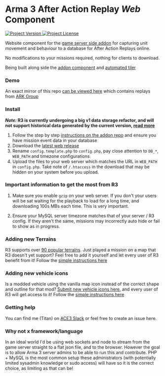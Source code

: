 
# Arma 3 After Action Replay *Web* Component


<a href="https://github.com/alexcroox/R3-Web/releases/latest">
    <img src="https://img.shields.io/github/release/alexcroox/R3-Web.svg" alt="Project Version">
</a>    
    
<a href="https://raw.githubusercontent.com/alexcroox/R3-Web/master/LICENSE">
    <img src="https://img.shields.io/badge/license-MIT-red.svg" alt="Project License">
</a>


Website component for the [game server side addon](https://github.com/alexcroox/R3) for capturing unit movement and behaviour to a database for After Action Replays online.

No modifications to your missions required, nothing for clients to download.

Being built along side the [addon component](https://github.com/alexcroox/R3) and [automated tiler](https://titanmods.xyz/r3/tiler)

### Demo

An exact mirror of this repo [can be viewed here](https://titanmods.xyz/r3/ark/) which contains replays from [ARK Group](http://ark-group.org/)

### Install

**_Note:_ R3 is currently undergoing a big v1 data storage refactor, and will not support historical data generated by the current version, [read more](https://github.com/alexcroox/R3-Web/issues/14)**

1. Follow the step by step [instructions on the addon repo](https://github.com/alexcroox/R3) and ensure you have mission event data in your database
2. Download the [latest web release](https://github.com/alexcroox/R3-Web/releases/latest)
3. Rename `config.template.php` to `config.php`, pay close attention to `DB_*`, `WEB_PATH` and timezone configurations
4. Upload the files to your web server which matches the URL in `WEB_PATH` in `config.php`. Take note of `/.htaccess` in the download that may be hidden on your system before you upload.

### Important information to get the most from R3

1. Make sure you enable `gzip` on your web server. If you don't your users will be sat waiting for the playback to load for a long time, and downloading 100s MBs each time. This is very important.

2. Ensure your MySQL server timezone matches that of your server / R3 config. If they aren't the same, missions may incorrectly auto hide or fail to show as in progress.

### Adding new Terrains

R3 supports over [90 popular terrains](https://titanmods.xyz/r3/tiler). Just played a mission on a map that R3 doesn't yet support? Feel free to add it yourself and let every user of R3 benefit from it! Follow the [simple instructions here](https://github.com/alexcroox/R3-Web/wiki/Adding-new-terrains)

### Adding new vehicle icons

Is a modded vehicle using the vanilla map icon instead of the correct shape and outline for that mod? [Submit new vehicle icons here](https://titanmods.xyz/r3/tiler/icons), and every user of R3 will get access to it! Follow the [simple instructions here](https://github.com/alexcroox/R3-Web/wiki/Adding-new-icons)

### Getting help

You can find me (Titan) on [ACE3 Slack](https://slackin.ace3mod.com/) or feel free to create an issue here.

### Why not x framework/language

In an ideal world I'd be using web sockets and node to stream from the game server straight to a flat json file, and to the browser. 
However the goal is to allow Arma 3 server admins to be able to run this and contribute. PHP + MySQL is the most common setup these administrators (with potentially limited sysadmin knowledge or sudo access) will have so it is the correct choice, as limiting as that can be!
